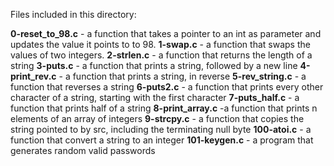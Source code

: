 Files included in this directory:

**0-reset_to_98.c** - a function that takes a pointer to an int as parameter and updates the value it points to to 98.
**1-swap.c** -  a function that swaps the values of two integers.
**2-strlen.c** - a function that returns the length of a string
**3-puts.c** - a function that prints a string, followed by a new line
**4-print_rev.c** - a function that prints a string, in reverse
**5-rev_string.c** - a function that reverses a string
**6-puts2.c** -  a function that prints every other character of a string, starting with the first character
**7-puts_half.c** - a function that prints half of a string
**8-print_array.c** -a function that prints n elements of an array of integers
**9-strcpy.c** - a function that copies the string pointed to by src, including the terminating null byte
**100-atoi.c** - a function that convert a string to an integer
**101-keygen.c** - a program that generates random valid passwords 
